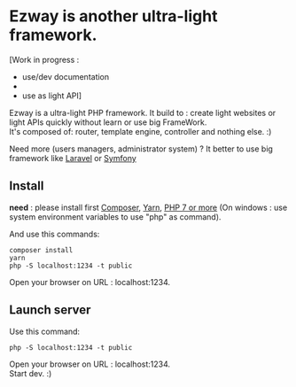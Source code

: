 # Ezway is another ultra-light framework.

[Work in progress :  
-   use/dev documentation
-   
-   use as light API]

Ezway is a ultra-light PHP framework. It build to : create light websites or light APIs quickly without learn or use big FrameWork.  
It's composed of: router, template engine, controller and nothing else. :)   
   
Need more (users managers, administrator system) ?  It better to use big framework like [Laravel](https://laravel.com) or [Symfony](https://symfony.com) 

## Install

**need** : please install first [Composer](https://getcomposer.org), [Yarn](https://yarnpkg.com/fr/), [PHP 7 or more](http://php.net) (On windows : use system environment variables to use "php" as command).  


And use this commands:
```
composer install 
yarn 
php -S localhost:1234 -t public
```

Open your browser on URL : localhost:1234. 

## Launch server

Use this command:
```
php -S localhost:1234 -t public
```

Open your browser on URL : localhost:1234.   
Start dev. :) 





